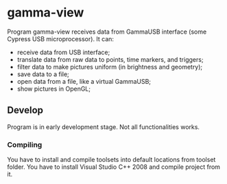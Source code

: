 gamma-view
==========

Program gamma-view receives data from GammaUSB interface (some Cypress USB microprocessor).
It can:
* receive data from USB interface;
* translate data from raw data to points, time markers, and triggers;
* filter data to make pictures uniform (in brightness and geometry);
* save data to a file;
* open data from a file, like a virtual GammaUSB;
* show pictures in OpenGL;

Develop
-------

Program is in early development stage. Not all functionalities works.

### Compiling

You have to install and compile toolsets into default locations from toolset folder. 
You have to install Visual Studio C++ 2008 and compile project from it.


